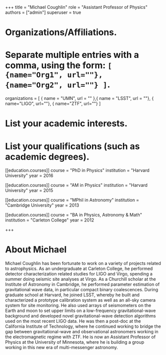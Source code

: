 +++
title = "Michael Coughlin"
role = "Assistant Professor of Physics"
authors = ["admin"]
superuser = true

# Organizations/Affiliations.
#   Separate multiple entries with a comma, using the form: `[ {name="Org1", url=""}, {name="Org2", url=""} ]`.
organizations = [ { name = "UMN", url = "" },{ name = "LSST", url = ""}, { name="LIGO", url=""}, { name="ZTF", url=""} ]

# List your academic interests.


# List your qualifications (such as academic degrees).
[[education.courses]]
  course = "PhD in Physics"
  institution = "Harvard University"
  year = 2016

[[education.courses]]
  course = "AM in Physics"
  institution = "Harvard University"
  year = 2015

[[education.courses]]
  course = "MPhil in Astronomy"
  institution = "Cambridge University"
  year = 2013

[[education.courses]]
  course = "BA in Physics, Astronomy & Math"
  institution = "Carleton College"
  year = 2012
 
+++

# About Michael
Michael Coughlin has been fortunate to work on a variety of projects related to astrophysics. 
As an undergraduate at Carleton College, he performed detector characterization related studies for LIGO and Virgo, spending a summer doing seismic site analyses at Virgo.
As a Churchill scholar at the Institute of Astronomy in Cambridge, he performed parameter estimation of gravitational wave data, in particular compact binary coalescences.
During graduate school at Harvard, he joined LSST, whereby he built and characterized a prototype calibration system as well as an all-sky camera system for site monitoring. 
He also used arrays of seismometers on the Earth and moon to set upper limits on a low-frequency gravitational-wave background and developed novel gravitational-wave detection algorithms used on the most recent LIGO data. 
He was then a post-doc at the California Institute of Technology, where he continued working to bridge the gap between gravitational-wave and observational astronomers working in the electromagnetic regime with ZTF. 
He is now an Assistant Professor of Physics at the University of Minnesota, where he is building a group working in this new era of multi-messenger astronomy.
